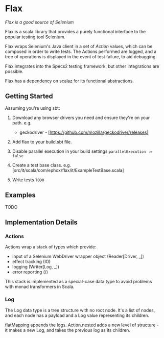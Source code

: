 Flax
====

_Flax is a good source of Selenium_

Flax is a scala library that provides a purely functional interface to the 
popular testing tool Selenium.

Flax wraps Selenium's Java client in a set of *Action* values, which can be 
composed in order to write tests. The Actions performed are logged, and 
a tree of operations is displayed in the event of test failure, to aid debugging.

Flax integrates into the Specs2 testing framework, but
other integrations are possible.

Flax has a dependency on scalaz for its functional abstractions.

Getting Started
---------------

Assuming you're using sbt: 

1. Download any browser drivers you need and ensure they're on your path. e.g.
   - geckodriver - [https://github.com/mozilla/geckodriver/releases]
2. Add flax to your build.sbt file.
3. Disable parallel execution in your build settings
   `parallelExecution := false`
4. Create a test base class. e.g. [src/it/scala/com/ephox/flax/it/ExampleTestBase.scala]

5. Write tests
   `TODO`

Examples
--------

TODO


Implementation Details
----------------------

### Actions

Actions wrap a stack of types which provide:

 - input of a Selenium WebDriver wrapper object (Reader\[Driver, _\])
 - effect tracking (IO)
 - logging (Writer\[Log, _\])
 - error reporting (\/)
 
This stack is implemented as a special-case data type to avoid problems
with monad transformers in Scala. 

### Log

The Log data type is a tree structure with no root node. 
It's a list of nodes, and each node has a payload and a Log value representing its children.

flatMapping appends the logs. 
Action.nested adds a new level of structure - it makes a new Log, and takes 
the previous log as its children.  

